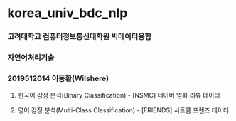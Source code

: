 # korea_univ_bdc_nlp
### 고려대학교 컴퓨터정보통신대학원 빅데이터융합
### 자연어처리기술
### 2019512014 이동환(Wilshere)


1. 한국어 감정 분석(Binary Classification) - [NSMC] 네이버 영화 리뷰 데이터


2. 영어 감정 분석(Multi-Class Classification) - [FRIENDS] 시트콤 프렌즈 데이터




